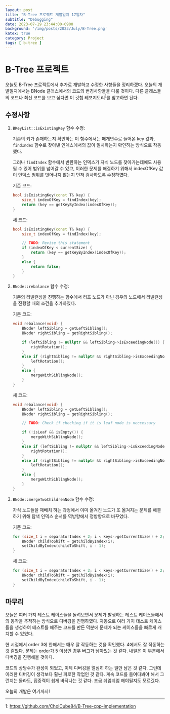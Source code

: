 ```yaml
---
layout: post
title: "B-Tree 프로젝트 개발일지 17일차"
subtitle: "Debugging"
date: 2023-07-19 23:44:00+0900
background: '/img/posts/2023/July/B-Tree.png'
katex: true
category: Project
tags: [ b-tree ]
---
```


# B-Tree 프로젝트

오늘도 B-Tree 프로젝트에서 추가로 개발하고 수정한 사항들을 정리하겠다. 오늘의 개발일지에서는 BNode 클래스에서의 코드의 변경사항들을 다룰 것이다. 다른 클래스들의 코드나 최신 코드를 보고 싶다면 이 깃헙 레포지토리<sup>[1](#footnote_1)</sup>를 참고하면 된다.

## 수정사항

1. `BKeyList::isExistingKey` 함수 수정:

    기존의 키가 존재하는지 확인하는 이 함수에서는 매개변수로 들어온 key 값과, `findIndex` 함수로 찾아낸 인덱스에서의 값이 일치하는지 확인하는 방식으로 작동했다.
    
    그러나 `findIndex` 함수에서 반환하는 인덱스가 자식 노드를 찾아가는데에도 사용될 수 있어 범위를 넘어갈 수 있고, 이러한 문제를 해결하기 위해서 indexOfKey 값이 인덱스 범위를 벗어나지 않는지 먼저 검사하도록 수정하였다.

    기존 코드:
    ```cpp
    bool isExistingKey(const T& key) {
		size_t indexOfKey = findIndex(key);
		return (key == getKeyByIndex(indexOfKey));
	}
    ```

    새 코드:
    ```cpp
    bool isExistingKey(const T& key) {
		size_t indexOfKey = findIndex(key);

		// TODO: Revise this statement
		if (indexOfKey < currentSize) {
			return (key == getKeyByIndex(indexOfKey));
		}
		else {
			return false;
		}
	}
    ```

2. `BNode::rebalance` 함수 수정:

    기존의 리밸런싱을 진행하는 함수에서 리프 노드가 아닌 경우의 노드에서 리밸런싱을 진행할 때의 조건을 추가하였다.

    기존 코드:
    ```cpp
    void rebalance(void) {
		BNode* leftSibling = getLeftSibling();
		BNode* rightSibling = getRightSibling();

        if (leftSibling != nullptr && leftSibling->isExceedingNode()) {
			rightRotation();
		}
		else if (rightSibling != nullptr && rightSibling->isExceedingNode()) {
			leftRotation();
		}
		else {
			mergeWithSiblingNode();
		}
	}
    ```

    새 코드:
    ```cpp
    void rebalance(void) {
		BNode* leftSibling = getLeftSibling();
		BNode* rightSibling = getRightSibling();

		// TODO: Check if checking if it is leaf node is neccessary

		if (!isLeaf && isEmpty()) {
			mergeWithSiblingNode();
		}
		else if (leftSibling != nullptr && leftSibling->isExceedingNode()) {
			rightRotation();
		}
		else if (rightSibling != nullptr && rightSibling->isExceedingNode()) {
			leftRotation();
		}
		else {
			mergeWithSiblingNode();
		}
	}
    ```

3. `BNode::mergeTwoChildrenNode` 함수 수정:
    
    자식 노드들을 재배치 하는 과정에서 이미 옮겨진 노드가 또 옮겨지는 문제를 해결하기 위해 탐색 인덱스 순서를 역방향에서 정방향으로 바꾸었다.

    기존 코드:
    ```cpp
    for (size_t i = separatorIndex + 2; i < keys->getCurrentSize() + 2; i++) {
        BNode* childToShift = getChildByIndex(i);
        setChildByIndex(childToShift, i - 1);
    }
    ```

    새 코드:
    ```cpp
    for (size_t i = separatorIndex + 2; i < keys->getCurrentSize() + 2; i++) {
		BNode* childToShift = getChildByIndex(i);
		setChildByIndex(childToShift, i - 1);
	}
    ```

## 마무리

오늘은 여러 가지 테스트 케이스들을 돌려보면서 문제가 발생하는 테스트 케이스들에서의 동작을 추적하는 방식으로 디버깅을 진행하였다. 자동으로 여러 가지 테스트 케이스들을 생성하여 테스트를 해주는 코드를 만든 덕분에 문제가 되는 케이스들을 빠르게 캐치할 수 있었다.

현 시점에서 order 3에 한해서는 매우 잘 작동하는 것을 확인했다. 4에서도 잘 작동하는 것 같았다. 문제는 order가 5 이상인 경우 버그가 남아있는 것 같다. 내일은 이 부분에서 디버깅을 진행해볼 것이다.

코드의 상당수가 완성이 되었고, 이제 디버깅을 열심히 하는 일만 남은 것 같다. 그런데 이러한 디버깅이 생각보다 훨씬 피로한 작업인 것 같다. 계속 코드를 들여다봐야 해서 그런지는 몰라도, 집중력이 쉽게 바닥나는 것 같다. 조금 쉬엄쉬엄 해야될지도 모르겠다.

오늘의 개발은 여기까지!

- - -
<a name="footnote_1">1</a>: <https://github.com/ChoiCube84/B-Tree-cpp-implementation>  